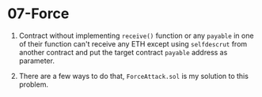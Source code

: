 # 07-Force

1. Contract without implementing `receive()` function or any `payable` in one of their function can't receive any ETH except using `selfdescrut` from another contract and put the target contract `payable` address as parameter.

2. There are a few ways to do that, `ForceAttack.sol` is my solution to this problem.
